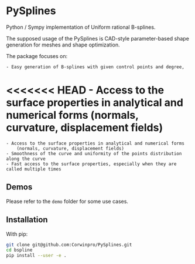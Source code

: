 # PySplines

Python / Sympy implementation of Uniform rational B-splines.

The supposed usage of the PySplines is CAD-style parameter-based shape generation for meshes and shape optimization.

The package focuses on:

    - Easy generation of B-splines with given control points and degree,
<<<<<<< HEAD
    - Access to the surface properties in analytical and numerical forms 
        (normals, curvature, displacement fields)
=======
    - Access to the surface properties in analytical and numerical forms
        (normals, curvature, displacement fields)
    - Smoothness of the curve and uniformity of the points distribution along the curve
    - Fast access to the surface properties, especially when they are called multiple times

## Demos

Please refer to the ```demo``` folder for some use cases.

## Installation

With pip:

```bash
git clone git@github.com:Corwinpro/PySplines.git
cd bspline
pip install --user -e .
```

